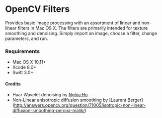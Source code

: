 # OpenCV Filters
Provides basic image processing with an assortment of linear and non-linear filters in Mac OS X. 
The filters are primarily intended for texture smoothing and denoising. Simply import an image, choose a filter, change parameters, and run.

### Requirements
- Mac OS X 10.11+
- Xcode 8.0+
- Swift 3.0+

#### Credits
- Haar Wavelet denoising by [Nghia Ho](http://nghiaho.com/?p=2039)
- Non-Linear anisotropic diffusion smoothing by [Laurent Berger]
(http://answers.opencv.org/question/71005/isotropic-non-linear-diffusion-smoothing-perona-malik/)
